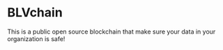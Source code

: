 # BLVchain

This is a public open source blockchain that make sure your data in your organization is safe!
